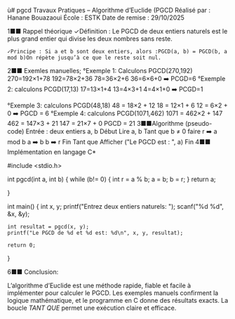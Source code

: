 ù# pgcd
Travaux Pratiques – Algorithme d’Euclide (PGCD
Réalisé par : Hanane Bouazaoui
École : ESTK
Date de remise : 29/10/2025

  1■■ Rappel théorique
    ✓Définition : Le PGCD de deux entiers naturels est le plus grand entier qui divise les deux nombres sans reste.

    ✓Principe : Si a et b sont deux entiers, alors :PGCD(a, b) = PGCD(b, a mod b)On répète jusqu’à ce que le reste soit nul.
  2■■ Exemles manuelles;
  °Exemple 1: 
Calculons PGCD(270,192)
270=192×1+78
192=78×2+36
78=36×2+6
36=6×6+0
➡️ PCGD=6
   °Exemple 2:
calculons PCGD(17,13)
17=13×1+4
13=4×3+1
4=4×1+0
➡️ PCGD=1

   °Exemple 3:
calculons PCGD(48,18)
48 = 18×2 + 12
18 = 12×1 + 6
12 = 6×2 + 0
➡️ PGCD = 6
   °Exemple 4: 
calculons PCGD(1071,462)
1071 = 462×2 + 147
462 = 147×3 + 21
147 = 21×7 + 0
 PGCD = 21
  3■■Algorithme (pseudo-code)
Entrée : deux entiers a, b
Début
  Lire a, b
  Tant que b ≠ 0 faire
      r ➡️ a mod b
      a ➡️ b
      b ➡️ r
  Fin Tant que
  Afficher ("Le PGCD est : ", a)
Fin
  4■■ Implémentation en langage C*

#include <stdio.h>

int pgcd(int a, int b) {
    while (b!= 0) {
        int r = a % b;
        a = b;
        b = r;
}
    return a;

}

int main() {
    int x, y;
    printf("Entrez deux entiers naturels: ");
    scanf("%d %d", &x, &y);

    int resultat = pgcd(x, y);
    printf("Le PGCD de %d et %d est: %d\n", x, y, resultat);

    return 0;
}

   6■■ Conclusion:

L’algorithme d’Euclide est une méthode rapide, fiable et facile à implémenter pour calculer le PGCD.
Les exemples manuels confirment la logique mathématique, et le programme en C donne des résultats exacts.
La boucle *TANT QUE* permet une exécution claire et efficace.